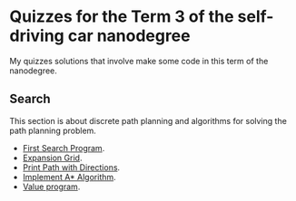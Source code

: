 # Quizzes for the Term 3 of the self-driving car nanodegree

My quizzes solutions that involve make some code in this term of the nanodegree.

## Search

This section is about discrete path planning and algorithms for solving the path planning problem.

* [First Search Program](search/first-search-program.py). 
* [Expansion Grid](search/expansion_grid.py).
* [Print Path with Directions](search/print-path.py).
* [Implement A* Algorithm](search/A-start.py).
* [Value program](search/value.py).


